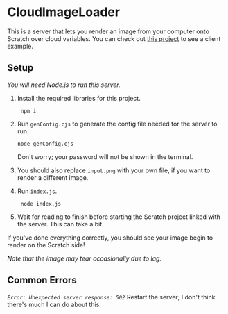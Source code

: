 # CloudImageLoader

 This is a server that lets you render an image from your computer onto Scratch over cloud variables. You can check out [this project](https://scratch.mit.edu/projects/873231212) to see a client example.

## Setup

*You will need Node.js to run this server.*

1. Install the required libraries for this project.

   ```terminal
    npm i
    ```

2. Run `genConfig.cjs` to generate the config file needed for the server to run.

    ```terminal
    node genConfig.cjs
    ```

    Don't worry; your password will not be shown in the terminal.

3. You should also replace `input.png` with your own file, if you want to render a different image.
4. Run `index.js`.

   ```terminal
    node index.js
    ```

5. Wait for reading to finish before starting the Scratch project linked with the server. This can take a bit.

If you've done everything correctly, you should see your image begin to render on the Scratch side!

*Note that the image may tear occasionally due to lag.*

## Common Errors
 *`Error: Unexpected server response: 502`*
 Restart the server; I don't think there's much I can do about this.
